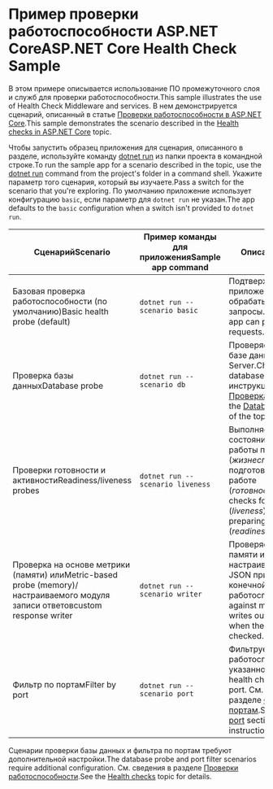 # <a name="aspnet-core-health-check-sample"></a><span data-ttu-id="e7be3-101">Пример проверки работоспособности ASP.NET Core</span><span class="sxs-lookup"><span data-stu-id="e7be3-101">ASP.NET Core Health Check Sample</span></span>

<span data-ttu-id="e7be3-102">В этом примере описывается использование ПО промежуточного слоя и служб для проверки работоспособности.</span><span class="sxs-lookup"><span data-stu-id="e7be3-102">This sample illustrates the use of Health Check Middleware and services.</span></span> <span data-ttu-id="e7be3-103">В нем демонстрируется сценарий, описанный в статье [Проверки работоспособности в ASP.NET Core](https://docs.microsoft.com/aspnet/core/host-and-deploy/health-checks).</span><span class="sxs-lookup"><span data-stu-id="e7be3-103">This sample demonstrates the scenario described in the [Health checks in ASP.NET Core](https://docs.microsoft.com/aspnet/core/host-and-deploy/health-checks) topic.</span></span>

<span data-ttu-id="e7be3-104">Чтобы запустить образец приложения для сценария, описанного в разделе, используйте команду [dotnet run](https://docs.microsoft.com/dotnet/core/tools/dotnet-run) из папки проекта в командной строке.</span><span class="sxs-lookup"><span data-stu-id="e7be3-104">To run the sample app for a scenario described in the topic, use the [dotnet run](https://docs.microsoft.com/dotnet/core/tools/dotnet-run) command from the project's folder in a command shell.</span></span> <span data-ttu-id="e7be3-105">Укажите параметр того сценария, который вы изучаете.</span><span class="sxs-lookup"><span data-stu-id="e7be3-105">Pass a switch for the scenario that you're exploring.</span></span> <span data-ttu-id="e7be3-106">По умолчанию приложение использует конфигурацию `basic`, если параметр для `dotnet run` не указан.</span><span class="sxs-lookup"><span data-stu-id="e7be3-106">The app defaults to the `basic` configuration when a switch isn't provided to `dotnet run`.</span></span>

| <span data-ttu-id="e7be3-107">Сценарий</span><span class="sxs-lookup"><span data-stu-id="e7be3-107">Scenario</span></span>                                               | <span data-ttu-id="e7be3-108">Пример команды для приложения</span><span class="sxs-lookup"><span data-stu-id="e7be3-108">Sample app command</span></span>               | <span data-ttu-id="e7be3-109">Описание</span><span class="sxs-lookup"><span data-stu-id="e7be3-109">Description</span></span> |
| ------------------------------------------------------ | -------------------------------- | ----------- |
| <span data-ttu-id="e7be3-110">Базовая проверка работоспособности (по умолчанию)</span><span class="sxs-lookup"><span data-stu-id="e7be3-110">Basic health probe (default)</span></span>                           | `dotnet run --scenario basic`    | <span data-ttu-id="e7be3-111">Подтверждает, что приложение может обрабатывать HTTP-запросы.</span><span class="sxs-lookup"><span data-stu-id="e7be3-111">Confirms that the app can process HTTP requests.</span></span> |
| <span data-ttu-id="e7be3-112">Проверка базы данных</span><span class="sxs-lookup"><span data-stu-id="e7be3-112">Database probe</span></span>                                         | `dotnet run --scenario db`       | <span data-ttu-id="e7be3-113">Проверяет подключение к базе данных SQL Server.</span><span class="sxs-lookup"><span data-stu-id="e7be3-113">Checks a SQL Server database connection.</span></span> <span data-ttu-id="e7be3-114">См. инструкции в разделе [Проверка базы данных](https://docs.microsoft.com/aspnet/core/host-and-deploy/health-checks#database-probe).</span><span class="sxs-lookup"><span data-stu-id="e7be3-114">See the [Database probe](https://docs.microsoft.com/aspnet/core/host-and-deploy/health-checks#database-probe) section of the topic for instructions.</span></span> |
| <span data-ttu-id="e7be3-115">Проверки готовности и активности</span><span class="sxs-lookup"><span data-stu-id="e7be3-115">Readiness/liveness probes</span></span>                              | `dotnet run --scenario liveness` | <span data-ttu-id="e7be3-116">Выполняет проверку состояния активной работы приложения (*жизнеспособность*) и подготовки приложения к работе (*готовность*).</span><span class="sxs-lookup"><span data-stu-id="e7be3-116">Performs checks for a live app status (*liveness*) versus the app preparing to become live (*readiness*).</span></span> |
| <span data-ttu-id="e7be3-117">Проверка на основе метрики (памяти) или</span><span class="sxs-lookup"><span data-stu-id="e7be3-117">Metric-based probe (memory)/</span></span><br><span data-ttu-id="e7be3-118">настраиваемого модуля записи ответов</span><span class="sxs-lookup"><span data-stu-id="e7be3-118">custom response writer</span></span> | `dotnet run --scenario writer`   | <span data-ttu-id="e7be3-119">Проверяет использование памяти и записывает настраиваемые данные JSON при проверке конечной точки работоспособности.</span><span class="sxs-lookup"><span data-stu-id="e7be3-119">Checks against memory use and writes out custom JSON when the health endpoint is checked.</span></span> |
| <span data-ttu-id="e7be3-120">Фильтр по портам</span><span class="sxs-lookup"><span data-stu-id="e7be3-120">Filter by port</span></span>                                         | `dotnet run --scenario port`     | <span data-ttu-id="e7be3-121">Фильтрует проверки работоспособности для указанного порта.</span><span class="sxs-lookup"><span data-stu-id="e7be3-121">Filters health checks to a given port.</span></span> <span data-ttu-id="e7be3-122">См. инструкции в разделе [Фильтр по портам](https://docs.microsoft.com/aspnet/core/host-and-deploy/health-checks#filter-by-port).</span><span class="sxs-lookup"><span data-stu-id="e7be3-122">See the [Filter by port](https://docs.microsoft.com/aspnet/core/host-and-deploy/health-checks#filter-by-port) section of the topic for instructions.</span></span> |

<span data-ttu-id="e7be3-123">Сценарии проверки базы данных и фильтра по портам требуют дополнительной настройки.</span><span class="sxs-lookup"><span data-stu-id="e7be3-123">The database probe and port filter scenarios require additional configuration.</span></span> <span data-ttu-id="e7be3-124">См. сведения в разделе [Проверки работоспособности](https://docs.microsoft.com/aspnet/core/host-and-deploy/health-checks).</span><span class="sxs-lookup"><span data-stu-id="e7be3-124">See the [Health checks](https://docs.microsoft.com/aspnet/core/host-and-deploy/health-checks) topic for details.</span></span>

